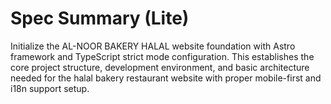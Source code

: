 # Spec Summary (Lite)

Initialize the AL-NOOR BAKERY HALAL website foundation with Astro framework and TypeScript strict mode configuration. This establishes the core project structure, development environment, and basic architecture needed for the halal bakery restaurant website with proper mobile-first and i18n support setup.